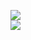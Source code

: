 [![](https://img.shields.io/badge/Made%20With-Github%20Spray-lightgrey.svg?style=for-the-badge&logo=github)](https://github.com/Annihil/github-spray#14288)  
[![](https://i.imgur.com/2DrTn0Z.gif)](https://github.com/Annihil/github-spray)